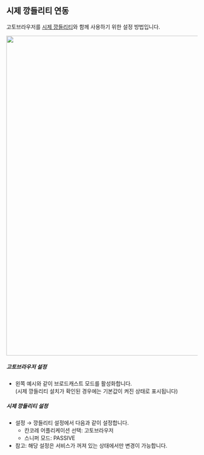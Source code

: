 ## 시제 깡들리티 연동

고토브라우저를 [시제 깡들리티](https://github.com/antest1/kcanotify)와 함께 사용하기 위한 설정 방법입니다.

<img src="https://gotobrowser-docs.s3.ap-northeast-1.amazonaws.com/ko/kcanotify_settings.png"  width="840" style="max-width: 100%;"/>

##### 고토브라우저 설정

- 왼쪽 예시와 같이 <span class="text-danger">브로드캐스트 모드</span>를 활성화합니다.  
  (시제 깡들리티 설치가 확인된 경우에는 기본값이 켜진 상태로 표시됩니다)

##### 시제 깡들리티 설정
- 설정 → 깡들리티 설정에서 다음과 같이 설정합니다.
  - 칸코레 어플리케이션 선택: <span class="text-danger">고토브라우저</span>
  - 스니퍼 모드: <span class="text-danger">PASSIVE</span>
- 참고: 해당 설정은 서비스가 꺼져 있는 상태에서만 변경이 가능합니다.

